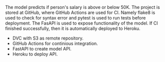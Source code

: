 The model predicts if person's salary is above or below 50K. The project is stored at GitHub, 
where GitHub Actions are used for CI. Namely flake8 is used to check for syntax error and pytest is used to run tests
before deployment. The FasAPI is used to expose functionality of the model. If CI finished successfully, then
it is automatically deployed to Heroku.

* DVC with S3 as remote repository.
* GitHub Actions for continious integration.
* FastAPI to create model API.
* Heroku to deploy API.
